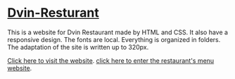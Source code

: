 # [Dvin-Resturant](https://na-barseghyan.github.io/Dvin-Resturant/)
This is a website for Dvin Restaurant made by HTML and CSS. It also have a responsive design. The fonts are local. Everything is organized in folders․ The adaptation of the site is written up to 320px.

[Click here to visit the website](https://na-barseghyan.github.io/Dvin-Resturant/).
[click here to enter the restaurant's menu website](https://na-barseghyan.github.io/Dvin-Resturant/menu.html).

